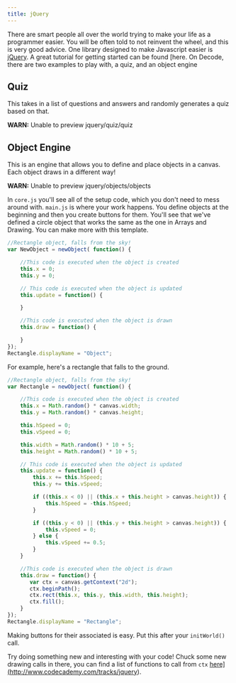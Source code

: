 ```yaml
---
title: jQuery
---
```

There are smart people all over the world trying to make your life as a programmer easier. You will be often told to not reinvent the wheel, and this is very good advice. One library designed to make Javascript easier is [jQuery](http://jquery.com/). A great tutorial for getting started can be found [here<a/>. On Decode, there are two examples to play with, a quiz, and an object engine

## Quiz

This takes in a list of questions and answers and randomly generates a quiz based on that.

**WARN:** Unable to preview jquery/quiz/quiz

## Object Engine

This is an engine that allows you to define and place objects in a canvas. Each object draws in a different way!

**WARN:** Unable to preview jquery/objects/objects

In `core.js` you'll see all of the setup code, which you don't need to mess around with. `main.js` is where your work happens. You define objects at the beginning and then you create buttons for them. You'll see that we've defined a circle object that works the same as the one in Arrays and Drawing. You can make more with this template. 

``` js
//Rectangle object, falls from the sky!
var NewObject = newObject( function() {

    //This code is executed when the object is created
    this.x = 0;
    this.y = 0;

    // This code is executed when the object is updated
    this.update = function() {

    }

    //This code is executed when the object is drawn
    this.draw = function() {

    }
});
Rectangle.displayName = "Object";
```

For example, here's a rectangle that falls to the ground.

``` js
//Rectangle object, falls from the sky!
var Rectangle = newObject( function() {

    //This code is executed when the object is created
    this.x = Math.random() * canvas.width;
    this.y = Math.random() * canvas.height;

    this.hSpeed = 0;
    this.vSpeed = 0;

    this.width = Math.random() * 10 + 5;
    this.height = Math.random() * 10 + 5;

    // This code is executed when the object is updated
    this.update = function() {
        this.x += this.hSpeed;
        this.y += this.vSpeed;

        if ((this.x < 0) || (this.x + this.height > canvas.height)) {
            this.hSpeed = -this.hSpeed;
        }

        if ((this.y < 0) || (this.y + this.height > canvas.height)) {
            this.vSpeed = 0;
        } else {
            this.vSpeed += 0.5;
        }   
    }

    //This code is executed when the object is drawn
    this.draw = function() {
       var ctx = canvas.getContext("2d");
       ctx.beginPath();
       ctx.rect(this.x, this.y, this.width, this.height);
       ctx.fill();
    }
});
Rectangle.displayName = "Rectangle";
```

Making buttons for their associated is easy. Put this after your `initWorld()` call.

<?= luminous::highlight("javascript", "addButton(ObjectName);"); ?>

Try doing something new and interesting with your code! Chuck some new drawing calls in there, you can find a list of functions to call from `ctx` <a href="http://www.w3schools.com/tags/ref_canvas.asp" target="_blank">here](http://www.codecademy.com/tracks/jquery).
